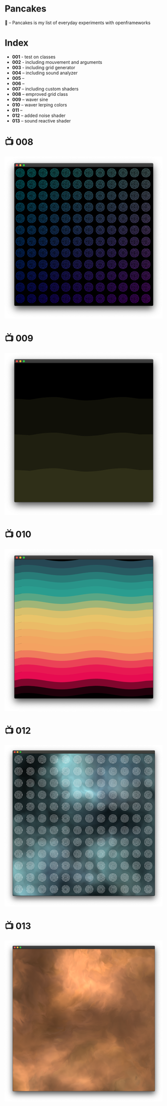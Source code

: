 # Pancakes

🥞 – Pancakes is my list of everyday experiments with openframeworks

# Index

- **001** - test on classes
- **002** - including mouvement and arguments
- **003** - including grid generator
- **004** – including sound analyzer
- **005** –
- **006** –
- **007** – including custom shaders
- **008** – emproved grid class
- **009** – waver sine
- **010** – waver lerping colors
- **011** –
- **012** – added noise shader
- **013** – sound reactive shader

# 📺 008

![](./_images/sample_008.png)

# 📺 009

![](./_images/sample_009.png)

# 📺 010

![](./_images/sample_010.png)

# 📺 012

![](./_images/sample_012.png)

# 📺 013

![](./_images/sample_013.png)
